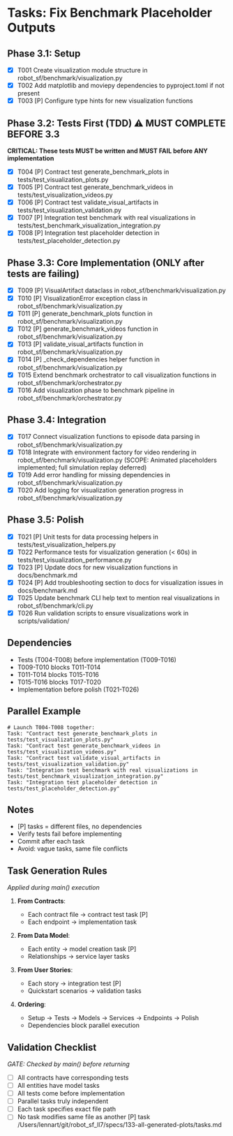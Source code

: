 # Tasks: Fix Benchmark Placeholder Outputs

## Phase 3.1: Setup
- [x] T001 Create visualization module structure in robot_sf/benchmark/visualization.py
- [x] T002 Add matplotlib and moviepy dependencies to pyproject.toml if not present
- [x] T003 [P] Configure type hints for new visualization functions

## Phase 3.2: Tests First (TDD) ⚠️ MUST COMPLETE BEFORE 3.3
**CRITICAL: These tests MUST be written and MUST FAIL before ANY implementation**
- [x] T004 [P] Contract test generate_benchmark_plots in tests/test_visualization_plots.py
- [x] T005 [P] Contract test generate_benchmark_videos in tests/test_visualization_videos.py
- [x] T006 [P] Contract test validate_visual_artifacts in tests/test_visualization_validation.py
- [x] T007 [P] Integration test benchmark with real visualizations in tests/test_benchmark_visualization_integration.py
- [x] T008 [P] Integration test placeholder detection in tests/test_placeholder_detection.py

## Phase 3.3: Core Implementation (ONLY after tests are failing)
- [x] T009 [P] VisualArtifact dataclass in robot_sf/benchmark/visualization.py
- [x] T010 [P] VisualizationError exception class in robot_sf/benchmark/visualization.py
- [x] T011 [P] generate_benchmark_plots function in robot_sf/benchmark/visualization.py
- [x] T012 [P] generate_benchmark_videos function in robot_sf/benchmark/visualization.py
- [x] T013 [P] validate_visual_artifacts function in robot_sf/benchmark/visualization.py
- [x] T014 [P] _check_dependencies helper function in robot_sf/benchmark/visualization.py
- [x] T015 Extend benchmark orchestrator to call visualization functions in robot_sf/benchmark/orchestrator.py
- [x] T016 Add visualization phase to benchmark pipeline in robot_sf/benchmark/orchestrator.py

## Phase 3.4: Integration
- [x] T017 Connect visualization functions to episode data parsing in robot_sf/benchmark/visualization.py
- [x] T018 Integrate with environment factory for video rendering in robot_sf/benchmark/visualization.py (SCOPE: Animated placeholders implemented; full simulation replay deferred)
- [x] T019 Add error handling for missing dependencies in robot_sf/benchmark/visualization.py
- [x] T020 Add logging for visualization generation progress in robot_sf/benchmark/visualization.py

## Phase 3.5: Polish
- [x] T021 [P] Unit tests for data processing helpers in tests/test_visualization_helpers.py
- [x] T022 Performance tests for visualization generation (< 60s) in tests/test_visualization_performance.py
- [x] T023 [P] Update docs for new visualization functions in docs/benchmark.md
- [x] T024 [P] Add troubleshooting section to docs for visualization issues in docs/benchmark.md
- [x] T025 Update benchmark CLI help text to mention real visualizations in robot_sf/benchmark/cli.py
- [x] T026 Run validation scripts to ensure visualizations work in scripts/validation/

## Dependencies
- Tests (T004-T008) before implementation (T009-T016)
- T009-T010 blocks T011-T014
- T011-T014 blocks T015-T016
- T015-T016 blocks T017-T020
- Implementation before polish (T021-T026)

## Parallel Example
```
# Launch T004-T008 together:
Task: "Contract test generate_benchmark_plots in tests/test_visualization_plots.py"
Task: "Contract test generate_benchmark_videos in tests/test_visualization_videos.py"
Task: "Contract test validate_visual_artifacts in tests/test_visualization_validation.py"
Task: "Integration test benchmark with real visualizations in tests/test_benchmark_visualization_integration.py"
Task: "Integration test placeholder detection in tests/test_placeholder_detection.py"
```

## Notes
- [P] tasks = different files, no dependencies
- Verify tests fail before implementing
- Commit after each task
- Avoid: vague tasks, same file conflicts

## Task Generation Rules
*Applied during main() execution*

1. **From Contracts**:
   - Each contract file → contract test task [P]
   - Each endpoint → implementation task

2. **From Data Model**:
   - Each entity → model creation task [P]
   - Relationships → service layer tasks

3. **From User Stories**:
   - Each story → integration test [P]
   - Quickstart scenarios → validation tasks

4. **Ordering**:
   - Setup → Tests → Models → Services → Endpoints → Polish
   - Dependencies block parallel execution

## Validation Checklist
*GATE: Checked by main() before returning*

- [ ] All contracts have corresponding tests
- [ ] All entities have model tasks
- [ ] All tests come before implementation
- [ ] Parallel tasks truly independent
- [ ] Each task specifies exact file path
- [ ] No task modifies same file as another [P] task</content>
<parameter name="filePath">/Users/lennart/git/robot_sf_ll7/specs/133-all-generated-plots/tasks.md